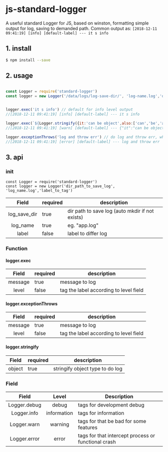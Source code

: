 # js-standard-logger

A useful standard Logger for JS, based on winston, formatting simple output for log, saving to demanded path.
Common output as: ` [2018-12-11 09:41:19] [info] [default-label] --- it s info `

## 1. install

```bash
$ npm install --save
```

## 2. usage

```javascript

const Logger = require('standard-logger')
const logger = new Logger('/data/logs/log-save-dir/', 'log-name.log','default-label') // initialize


logger.exec('it s info') // default for info level output
//[2018-12-11 09:41:19] [info] [default-label] --- it s info

logger.exec(`${Logger.stringify({it:'can be object',also:['can','be','array']})}`,Logger.WARN()) // choose diff level
//[2018-12-11 09:41:19] [warn] [default-label] --- {"it":"can be object","also":["can","be","array"]}

logger.exceptionThrows('log and throw err') // do log and throw err, which required try-catch
//[2018-12-11 09:41:19] [error] [default-label] --- log and throw err
```

## 3. api

### init

```
const Logger = require('standard-logger')
const logger = new Logger('dir_path_to_save_log', 'log_name.log','label_to_tag')
```

|Field|required|description|
|:------:|------|------|
|log_save_dir|true|dir path to save log (auto mkdir if not exists)|
|log_name|true|eg. "app.log"|
|label|false|label to differ log|

### Function

#### logger.exec

|Field|required|description|
|:------:|------|------|
|message|true|message to log|
|level|false|tag the label according to level field|

#### logger.exceptionThrows

|Field|required|description|
|:------:|------|------|
|message|true|message to log|
|level|false|tag the label according to level field|

#### logger.stringify

|Field|required|description|
|:------:|------|------|
|object|true|stringify object type to do log|

### Field

| Field | Level | Description |
|:------:|:------:|------|
| Logger.debug | debug | tags for development debug |
| Logger.info | information | tags for information |
| Logger.warn | warning | tags for that be bad for some features |
| Logger.error | error | tags for that intercept process or functional crash |

